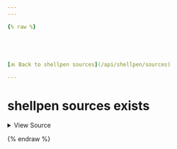 ```yaml
---
---

{% raw %}





[🔙 Back to shellpen sources](/api/shellpen/sources)

---
```








<!-- Todo, if there are no subcommands under the child commands, use a smaller heading size -->

# shellpen sources exists



<details>
  <summary>View Source</summary>

{% endraw %}
{% highlight sh %}
"exists")
  local __shellpen__sources_exists_sourceIndex=''
  for __shellpen__sources_exists_sourceIndex in "${!_SHELLPEN_SOURCES[@]}"
  do
    if [ "$1" = "${_SHELLPEN_SOURCES[$__shellpen__sources_exists_sourceIndex]}" ]
    then
      if [ $# -eq 2 ]
      then
        printf -v "$2" "$__shellpen__sources_exists_sourceIndex" 
      fi
      return 0
    fi
  done
  return 1
{% endhighlight %}
{% raw %}

</details>








  
{% endraw %}
